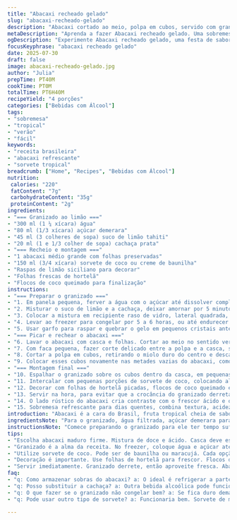 ```yaml
---
title: "Abacaxi recheado gelado"
slug: "abacaxi-recheado-gelado"
description: "Abacaxi cortado ao meio, polpa em cubos, servido com granizado cítrico de limão, adoçado e refrescante com toque alcoólico suave. Granizado feito com água, açúcar, suco de limão e cachaça, congelado até virar cristais soltos. Complemento cremoso de sorvete de coco contrastando com a textura dos cristais gelados. Finalizado com raspas de limão e folhas de hortelã ou coco tostado para crocância."
metaDescription: "Aprenda a fazer Abacaxi recheado gelado. Uma sobremesa tropical refrescante, perfeita para dias quentes com sorvete e granizado ao limão."
ogDescription: "Experimente Abacaxi recheado gelado, uma festa de sabores tropicais com sorvete, granizado e toques de cachaça. Refrescante e delicioso."
focusKeyphrase: "abacaxi recheado gelado"
date: 2025-07-30
draft: false
image: abacaxi-recheado-gelado.jpg
author: "Julia"
prepTime: PT40M
cookTime: PT0M
totalTime: PT6H40M
recipeYield: "4 porções"
categories: ["Bebidas com Álcool"]
tags:
- "sobremesa"
- "tropical"
- "verão"
- "fácil"
keywords:
- "receita brasileira"
- "abacaxi refrescante"
- "sorvete tropical"
breadcrumb: ["Home", "Recipes", "Bebidas com Álcool"]
nutrition: 
 calories: "220"
 fatContent: "7g"
 carbohydrateContent: "35g"
 proteinContent: "2g"
ingredients:
- "=== Granizado ao limão ==="
- "300 ml (1 ¼ xícara) água"
- "80 ml (1/3 xícara) açúcar demerara"
- "45 ml (3 colheres de sopa) suco de limão tahiti"
- "20 ml (1 e 1/3 colher de sopa) cachaça prata"
- "=== Recheio e montagem ==="
- "1 abacaxi médio grande com folhas preservadas"
- "150 ml (3/4 xícara) sorvete de coco ou creme de baunilha"
- "Raspas de limão siciliano para decorar"
- "Folhas frescas de hortelã"
- "Flocos de coco queimado para finalização"
instructions:
- "=== Preparar o granizado ==="
- "1. Em panela pequena, ferver a água com o açúcar até dissolver completamente. Tirar do fogo."
- "2. Misturar o suco de limão e a cachaça, deixar amornar por 5 minutos."
- "3. Colocar a mistura em recipiente raso de vidro, lateral quadrada, cerca de 20 cm (8 polegadas)."
- "4. Levar ao freezer para congelar por 5 a 6 horas, ou até endurecer e ficar totalmente sólido."
- "5. Usar garfo para raspar e quebrar o gelo em pequenos cristais antes de servir."
- "=== Picar e rechear o abacaxi ==="
- "6. Lavar o abacaxi com casca e folhas. Cortar ao meio no sentido vertical, mantendo as folhas."
- "7. Com faca pequena, fazer corte delicado entre a polpa e a casca, sem quebrar a casca."
- "8. Cortar a polpa em cubos, retirando o miolo duro do centro e descartá-lo."
- "9. Colocar esses cubos novamente nas metades vazias do abacaxi, como um recipiente natural."
- "=== Montagem final ==="
- "10. Espalhar o granizado sobre os cubos dentro da casca, em pequenas porções para espalhar a textura gelada."
- "11. Intercalar com pequenas porções de sorvete de coco, colocando aleatoriamente por cima."
- "12. Decorar com folhas de hortelã picadas, flocos de coco queimado e raspas de limão siciliano."
- "13. Servir na hora, para evitar que a crocância do granizado derreta."
- "14. O lado rústico do abacaxi cria contraste com o frescor ácido e o toque alcoólico da cachaça."
- "15. Sobremesa refrescante para dias quentes, combina textura, acidez e doçura aromática."
introduction: "Abacaxi é a cara do Brasil, fruta tropical cheia de sabor ácido e doce. Cortado ao meio vira recipiente natural. Polpa em cubos, textura crocante. Frescor do gelo – feito com água, açúcar e limão, misturado à cachaça, que troca o rum. Derrete devagar, formando cristais que explodem no paladar. Sorvete de coco dá o toque cremoso, contraponto da acidez, e resfriamento. Tudo junto vira festa na boca, easy e elegante. Folhas dão charme, coco queimado crocante, e hortelã aroma extra. Rápido para montar, leva horas na geladeira mas pouco trabalho. Final fresco, festa tropical para qualquer ocasião alegre. Mistura perfeita de sólido e cremoso, doce, azedo, gelado. Abacaxi, limão, cachaça, coco, hortelã – simples, brasileiro, vibrante."
ingredientsNote: "Para o granizado, água filtrada, açúcar demerara para sabor mais intenso, o suco de limão tahiti é tradicional, mas pode usar limão siciliano se preferir outro perfume. A cachaça substitui o rum francês, adicionando um toque brasileiro. Sorvete de coco pode ser trocado por sorvete de maracujá ou creme de baunilha, depende do gosto. Use abacaxi maduro firme, não muito mole, para não perder forma ao cortar. Flocos de coco torrado substituem folhas de hortelã, para uma textura crocante e toque caramelizado. Hortelã combinada com limão dá frescor aromático, ótimo para dias quentes e para equilibrar o doce e o álcool. Lembre-se de retirar o miolo duro para não incomodar na hora de comer."
instructionsNote: "Comece preparando o granizado para ele ter tempo suficiente no freezer – isso é essencial para formar os cristais de gelo crocantes, que são a alma da receita. Cozinhar açúcar e água até dissolver, deixar esfriar antes de adicionar suco e cachaça para não evaporar o álcool. Usar recipiente raso ajuda no congelamento uniforme e mais rápido. Na hora de virar granizado, raspar com garfo para quebrar o gelo paralelamente, criando textura. Cortar o abacaxi com cuidado para não romper a casca, que servirá como embalagem. Retire o miolo para não ficar duro. Montagem rápida, intercalando sorvete e granizado para contraste de temperaturas e texturas. Decorar na hora para frescor da hortelã e crocância do coco. Servir imediatamente senão o granizado derrete."
tips:
- "Escolha abacaxi maduro firme. Mistura de doce e ácido. Casca deve estar intacta. Uso de cachaça traz sabor especial. Experimente outras frutas como manga."
- "Granizado é a alma da receita. No freezer, coloque água e açúcar até derreter. Misture suco de limão depois de esfriar. Garfo serve para criar cristais. Raspe bem."
- "Utilize sorvete de coco. Pode ser de baunilha ou maracujá. Cada opção dá uma nova textura e sabor. Alternativas são ótimas, mas então teste."
- "Decoração é importante. Use folhas de hortelã para frescor. Flocos de coco queimado são crocantes. Raspas de limão siciliano finalizam com acidez e charme. Faça na hora."
- "Servir imediatamente. Granizado derrete, então aproveite fresca. Abacaxi, limão, cachaça. Mistura perfeita de sólidos e cremosos. Estrutura também é crucial."
faq:
- "q: Como armazenar sobras do abacaxi? a: O ideal é refrigerar a parte que sobrou. Não deixa o granizado junto. Isso derrete rápido. Sirva o que sobrar em até dois dias."
- "q: Posso substituir a cachaça? a: Outra bebida alcoólica pode funcionar. Experimente rum branco. Mas escolha algo leve. O sabor deve combinar com o limão."
- "q: O que fazer se o granizado não congelar bem? a: Se fica duro demais, pode misturar água. Ou deixe mais tempo para esfriar antes de congelar. A temperatura da geladeira é importante."
- "q: Pode usar outro tipo de sorvete? a: Funcionaria bem. Sorvete de maracujá tem um toque ácido. Tente com sabores que você gosta. Experimente e descubra novas combinações."

---
```

